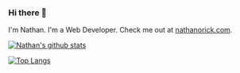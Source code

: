 ### Hi there 👋

I'm Nathan. I'm a Web Developer. Check me out at [nathanorick.com](https://nathanorick.com).

[![Nathan's github stats](https://github-readme-stats.vercel.app/api?username=cnorick&count_private=true&show_icons=true&hide=contribs&theme=blue-green)](https://github.com/anuraghazra/github-readme-stats)

[![Top Langs](https://github-readme-stats.vercel.app/api/top-langs/?username=cnorick&count_private=true&theme=blue-green&layout=compact)](https://github.com/anuraghazra/github-readme-stats)

<!--
**cnorick/cnorick** is a ✨ _special_ ✨ repository because its `README.md` (this file) appears on your GitHub profile.

Here are some ideas to get you started:

- 🔭 I’m currently working on ...
- 🌱 I’m currently learning ...
- 👯 I’m looking to collaborate on ...
- 🤔 I’m looking for help with ...
- 💬 Ask me about ...
- 📫 How to reach me: ...
- 😄 Pronouns: ...
- ⚡ Fun fact: ...
-->
